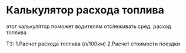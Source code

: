 # Калькулятор расхода топлива

этот калькулятор поможет водителям 
отслеживать сред. расход топлива

ТЗ:
1.Расчет расхода топлива (л/100км)
2.Расчет стоимости поездки
